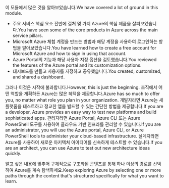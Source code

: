 <span data-ttu-id="9fd9f-101">이 모듈에서 많은 것을 알아보았습니다.</span><span class="sxs-lookup"><span data-stu-id="9fd9f-101">We have covered a lot of ground in this module.</span></span> 

- <span data-ttu-id="9fd9f-102">주요 서비스 핵심 요소 전반에 걸쳐 몇 가지 Azure의 핵심 제품을 살펴보았습니다.</span><span class="sxs-lookup"><span data-stu-id="9fd9f-102">You have seen some of the core products in Azure across the main service pillars.</span></span>
- <span data-ttu-id="9fd9f-103">Microsoft Azure 체험 계정을 만드는 방법과 해당 계정을 사용하여 로그인하는 방법을 알아보았습니다.</span><span class="sxs-lookup"><span data-stu-id="9fd9f-103">You have learned how to create a free account for Microsoft Azure and how to sign in using that account.</span></span> 
- <span data-ttu-id="9fd9f-104">Azure Portal의 기능과 해당 사용자 지정 옵션을 검토했습니다.</span><span class="sxs-lookup"><span data-stu-id="9fd9f-104">You reviewed the features of the Azure portal and its customization options.</span></span> 
- <span data-ttu-id="9fd9f-105">대시보드를 만들고 사용자를 지정하고 공유했습니다.</span><span class="sxs-lookup"><span data-stu-id="9fd9f-105">You created, customized, and shared a dashboard.</span></span>

<span data-ttu-id="9fd9f-106">그러나 이것은 시작에 불과합니다.</span><span class="sxs-lookup"><span data-stu-id="9fd9f-106">However, this is just the beginning.</span></span> <span data-ttu-id="9fd9f-107">조직에서 어떤 역할을 계획하든 Azure는 많은 혜택을 제공합니다.</span><span class="sxs-lookup"><span data-stu-id="9fd9f-107">Azure has so much to offer you, no matter what role you plan in your organization.</span></span> <span data-ttu-id="9fd9f-108">개발자라면 Azure는 새 플랫폼을 테스트하고 정교한 앱을 빌드할 수 있는 간단한 방법을 제공합니다.</span><span class="sxs-lookup"><span data-stu-id="9fd9f-108">If you are a developer, Azure provides an easy way to test new platforms and build sophisticated apps.</span></span> <span data-ttu-id="9fd9f-109">관리자라면 Azure Portal, Azure CLI 또는 Azure PowerShell 도구를 사용하여 클라우드 기반 인프라를 관리할 수 있습니다.</span><span class="sxs-lookup"><span data-stu-id="9fd9f-109">If you are an administrator, you will use the Azure portal, Azure CLI, or Azure PowerShell tools to administer your cloud-based infrastructure.</span></span> <span data-ttu-id="9fd9f-110">설계자라면 Azure를 사용하여 새로운 아키텍처 아이디어를 신속하게 테스트할 수 있습니다.</span><span class="sxs-lookup"><span data-stu-id="9fd9f-110">If you are an architect, you can use Azure to test out new architecture ideas quickly.</span></span>

<span data-ttu-id="9fd9f-111">알고 싶은 내용에 맞추어 구체적으로 구조화된 콘텐츠를 통해 하나 이상의 경로를 선택하여 Azure를 계속 탐색하세요.</span><span class="sxs-lookup"><span data-stu-id="9fd9f-111">Keep exploring Azure by selecting one or more paths through the content that's structured specifically for what you want to learn.</span></span>